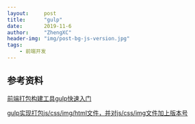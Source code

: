 ```yaml
---
layout:     post
title:      "gulp"
date:       2019-11-6
author:     "ZhengXC"
header-img: "img/post-bg-js-version.jpg"
tags:
    - 前端开发
---
```



## 参考资料
[前端打包构建工具gulp快速入门](https://www.cnblogs.com/chuaWeb/p/gulp.html)

[gulp实现打包js/css/img/html文件，并对js/css/img文件加上版本号](https://www.cnblogs.com/EasonJim/p/6209951.html)
 
 












 










